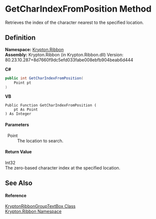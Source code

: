 # GetCharIndexFromPosition Method


Retrieves the index of the character nearest to the specified location.



## Definition
**Namespace:** <a href="1e9bc734-cff9-e9b8-f013-94cdac669794.md">Krypton.Ribbon</a>  
**Assembly:** Krypton.Ribbon (in Krypton.Ribbon.dll) Version: 80.23.10.287+8d7660f9dc5efd033fabe008ebfb904beab6d444

**C#**
``` C#
public int GetCharIndexFromPosition(
	Point pt
)
```
**VB**
``` VB
Public Function GetCharIndexFromPosition ( 
	pt As Point
) As Integer
```



#### Parameters
<dl><dt>  Point</dt><dd>The location to search.</dd></dl>

#### Return Value
Int32  
The zero-based character index at the specified location.

## See Also


#### Reference
<a href="0d8743d6-75d6-91aa-20dc-fecd0c417bc0.md">KryptonRibbonGroupTextBox Class</a>  
<a href="1e9bc734-cff9-e9b8-f013-94cdac669794.md">Krypton.Ribbon Namespace</a>  
